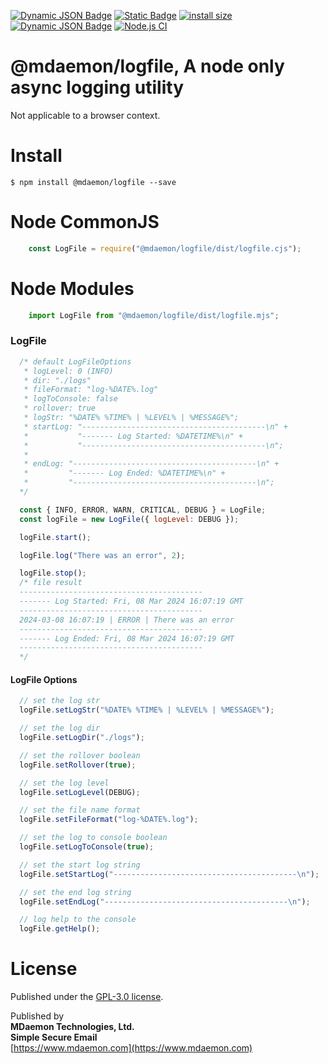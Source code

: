 [![Dynamic JSON Badge](https://img.shields.io/badge/dynamic/json?url=https%3A%2F%2Fraw.githubusercontent.com%2Fmdaemon-technologies%2Flogfile%2Fmain%2Fpackage.json&query=%24.version&prefix=v&label=npm&color=blue)](https://www.npmjs.com/package/@mdaemon/logfile) [![Static Badge](https://img.shields.io/badge/node-v16%2B-blue?style=flat&label=node&color=blue)](https://nodejs.org) [![install size](https://packagephobia.com/badge?p=@mdaemon/logfile)](https://packagephobia.com/result?p=@mdaemon/logfile) [![Dynamic JSON Badge](https://img.shields.io/badge/dynamic/json?url=https%3A%2F%2Fraw.githubusercontent.com%2Fmdaemon-technologies%2Flogfile%2Fmain%2Fpackage.json&query=%24.license&prefix=v&label=license&color=green)](https://github.com/mdaemon-technologies/logfile/blob/main/LICENSE) [![Node.js CI](https://github.com/mdaemon-technologies/logfile/actions/workflows/node.js.yml/badge.svg)](https://github.com/mdaemon-technologies/logfile/actions/workflows/node.js.yml)

# @mdaemon/logfile, A node only async logging utility
 
 Not applicable to a browser context.

# Install #

    $ npm install @mdaemon/logfile --save

# Node CommonJS #
```javascript
    const LogFile = require("@mdaemon/logfile/dist/logfile.cjs");
```

# Node Modules #
```javascript
    import LogFile from "@mdaemon/logfile/dist/logfile.mjs";
```

### LogFile ###

```javascript
  /* default LogFileOptions 
   * logLevel: 0 (INFO)
   * dir: "./logs"
   * fileFormat: "log-%DATE%.log"
   * logToConsole: false
   * rollover: true
   * logStr: "%DATE% %TIME% | %LEVEL% | %MESSAGE%";
   * startLog: "-----------------------------------------\n" +
   *           "------- Log Started: %DATETIME%\n" +
   *           "-----------------------------------------\n";
   *    
   * endLog: "-----------------------------------------\n" +
   *         "------- Log Ended: %DATETIME%\n" +
   *         "-----------------------------------------\n";
  */

  const { INFO, ERROR, WARN, CRITICAL, DEBUG } = LogFile;
  const logFile = new LogFile({ logLevel: DEBUG });

  logFile.start();

  logFile.log("There was an error", 2);

  logFile.stop();
  /* file result 
  -----------------------------------------
  ------- Log Started: Fri, 08 Mar 2024 16:07:19 GMT
  -----------------------------------------
  2024-03-08 16:07:19 | ERROR | There was an error
  -----------------------------------------
  ------- Log Ended: Fri, 08 Mar 2024 16:07:19 GMT
  -----------------------------------------
  */
```

#### LogFile Options ####
```javascript
  // set the log str
  logFile.setLogStr("%DATE% %TIME% | %LEVEL% | %MESSAGE%");

  // set the log dir
  logFile.setLogDir("./logs");

  // set the rollover boolean
  logFile.setRollover(true);

  // set the log level
  logFile.setLogLevel(DEBUG);

  // set the file name format
  logFile.setFileFormat("log-%DATE%.log");

  // set the log to console boolean
  logFile.setLogToConsole(true);

  // set the start log string
  logFile.setStartLog("-----------------------------------------\n");

  // set the end log string
  logFile.setEndLog("-----------------------------------------\n");

  // log help to the console
  logFile.getHelp();

```
# License #

Published under the [GPL-3.0 license](https://github.com/mdaemon-technologies/logfile/blob/main/LICENSE "GPL-3.0 License").

Published by<br/> 
<b>MDaemon Technologies, Ltd.<br/>
Simple Secure Email</b><br/>
[https://www.mdaemon.com](https://www.mdaemon.com)